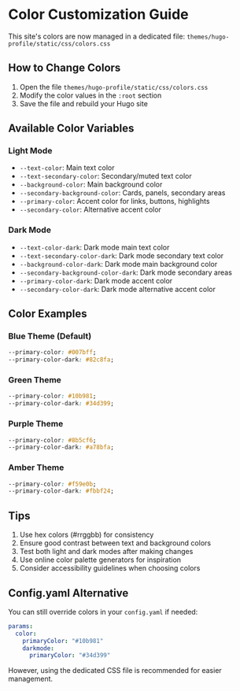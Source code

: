# Color Customization Guide

This site's colors are now managed in a dedicated file: `themes/hugo-profile/static/css/colors.css`

## How to Change Colors

1. Open the file `themes/hugo-profile/static/css/colors.css`
2. Modify the color values in the `:root` section
3. Save the file and rebuild your Hugo site

## Available Color Variables

### Light Mode

- `--text-color`: Main text color
- `--text-secondary-color`: Secondary/muted text color  
- `--background-color`: Main background color
- `--secondary-background-color`: Cards, panels, secondary areas
- `--primary-color`: Accent color for links, buttons, highlights
- `--secondary-color`: Alternative accent color

### Dark Mode

- `--text-color-dark`: Dark mode main text color
- `--text-secondary-color-dark`: Dark mode secondary text color
- `--background-color-dark`: Dark mode main background color
- `--secondary-background-color-dark`: Dark mode secondary areas
- `--primary-color-dark`: Dark mode accent color
- `--secondary-color-dark`: Dark mode alternative accent color

## Color Examples

### Blue Theme (Default)

```css
--primary-color: #007bff;
--primary-color-dark: #82c8fa;
```

### Green Theme

```css
--primary-color: #10b981;
--primary-color-dark: #34d399;
```

### Purple Theme

```css
--primary-color: #8b5cf6;
--primary-color-dark: #a78bfa;
```

### Amber Theme

```css
--primary-color: #f59e0b;
--primary-color-dark: #fbbf24;
```

## Tips

1. Use hex colors (#rrggbb) for consistency
2. Ensure good contrast between text and background colors
3. Test both light and dark modes after making changes
4. Use online color palette generators for inspiration
5. Consider accessibility guidelines when choosing colors

## Config.yaml Alternative

You can still override colors in your `config.yaml` if needed:

```yaml
params:
  color:
    primaryColor: "#10b981"
    darkmode:
      primaryColor: "#34d399"
```

However, using the dedicated CSS file is recommended for easier management.
